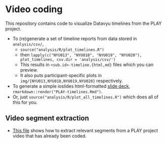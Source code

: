 # Video coding

This repository contains code to visualize Datavyu timelines from the PLAY project.

- To (re)generate a set of timeline reports from data stored in `analysis/csv/`, 
    - `source("analysis/R/plot_timelines.R")`
    - then `lapply(c("NYU013", "NYU018", "NYU019", "NYU020"), plot_timelines, csv.dir = 'analysis/csv/')`
    - This results in `<sub.id>-timeline.{html,md}` files which you can preview.
    - It also puts participant-specific plots in `img/{NYU013,NYU018,NYU019,NYU020}` respectively.
- To generate a simple ioslides html-formatted [slide deck](https://rawgit.com/PLAY-behaviorome/video-coding/master/PLAY-timelines.html), `rmarkdown::render("PLAY-timelines.Rmd")`.
- Or, just `source("analysis/R/plot_all_timelines.R")` which does all of this for you.

## Video segment extraction

- [This file](video-segment-extraction.html) shows how to extract relevant segments from a PLAY project video that has already been coded.
